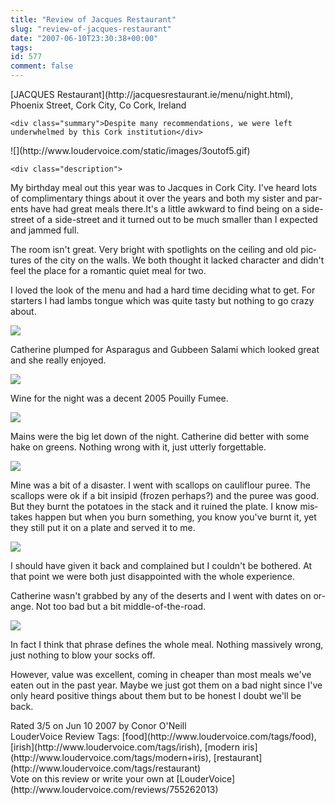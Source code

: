 ```yaml
---
title: "Review of Jacques Restaurant"
slug: "review-of-jacques-restaurant"
date: "2007-06-10T23:30:38+00:00"
tags:
id: 577
comment: false
---
```


<div lang="en" class="hreview">
    <div>
        <span class="item vcard">
            <span class="fn org">[JACQUES Restaurant](http://jacquesrestaurant.ie/menu/night.html)</span>,
            <span class="street-address">Phoenix Street</span>,
            <span class="locality">Cork City</span>,
            <span class="region">Co Cork</span>,
            <span class="country-name">Ireland</span>
        </span>
    </div>

    <div class="summary">Despite many recommendations, we were left underwhelmed by this Cork institution</div> 

<div><span class="stars">![](http://www.loudervoice.com/static/images/3outof5.gif)</span></div>

    <div class="description">

My birthday meal out this year was to Jacques in Cork City. I've heard lots of complimentary things about it over the years and both my sister and parents have had great meals there.It's a little awkward to find being on a side-street of a side-street and it turned out to be much smaller than I expected and jammed full. 

The room isn't great. Very bright with spotlights on the ceiling and old pictures of the city on the walls. We both thought it lacked character and didn't feel the place for a romantic quiet meal for two.

I loved the look of the menu and had a hard time deciding what to get. For starters I had lambs tongue which was quite tasty but nothing to go crazy about.

![ ](http://farm1.static.flickr.com/192/499399703_256392f97c_m.jpg)

Catherine plumped for Asparagus and Gubbeen Salami which looked great and she really enjoyed.

![ ](http://farm1.static.flickr.com/229/499351814_be98691a7b_m.jpg)

Wine for the night was a decent 2005 Pouilly Fumee.

![ ](http://farm1.static.flickr.com/227/499399529_536ad97987_m.jpg) 

Mains were the big let down of the night. Catherine did better with some hake on greens. Nothing wrong with it, just utterly forgettable.

![ ](http://farm1.static.flickr.com/219/499400139_7ebdd2c02e_m.jpg)

Mine was a bit of a disaster. I went with scallops on cauliflour puree. The scallops were ok if a bit insipid (frozen perhaps?) and the puree was good. But they burnt the potatoes in the stack and it ruined the plate. I know mistakes happen but when you burn something, you know you've burnt it, yet they still put it on a plate and served it to me.

![ ](http://farm1.static.flickr.com/220/499351386_4092684a72_m.jpg)

I should have given it back and complained but I couldn't be bothered. At that point we were both just disappointed with the whole experience.

Catherine wasn't grabbed by any of the deserts and I went with dates on orange. Not too bad but a bit middle-of-the-road.

![ ](http://farm1.static.flickr.com/218/499400523_4c9e513db7_m.jpg)

In fact I think that phrase defines the whole meal. Nothing massively wrong, just nothing to blow your socks off.

However, value was excellent, coming in cheaper than most meals we've eaten out in the past year. 
Maybe we just got them on a bad night since I've only heard positive things about them but to be honest I doubt we'll be back.</div>

<div>Rated <span class="rating">3</span>/5 on <span class="dtreviewed">Jun 10 2007</span> by <span class="reviewer vcard"><span class="fn">Conor O'Neill</span></span></div>
    <div class="review_tags">LouderVoice Review Tags: [food](http://www.loudervoice.com/tags/food), [irish](http://www.loudervoice.com/tags/irish), [modern iris](http://www.loudervoice.com/tags/modern+iris), [restaurant](http://www.loudervoice.com/tags/restaurant)</div>
    <div class="rate">Vote on this review or write your own at [LouderVoice](http://www.loudervoice.com/reviews/755262013)</div>
</div>
